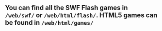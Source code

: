 ## You can find all the SWF Flash games in `/web/swf/` or `/web/html/flash/`. HTML5 games can be found in `/web/html/games/`
